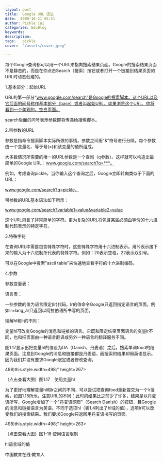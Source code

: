 ```yaml
---
layout: post  
title:  Google URL 语法  
date:  2009-10-21 05:51  
author: Pickle Cai  
categories: EduBlog  
keywords: 
description:   
tags:	pickle   
cover:  "/assets/cover.jpeg"  

---  
```

    
每个Google查询都可以用一个URL来指向搜索结果页面。Google的搜索结果页面不是静态的，而是在你点击Search（搜索）按钮或者打开一个链接到结果页面的URL时动态创建的。





1.基本部分：起始URL





URL的第一部分“www.google.com/search”是Google的搜索脚本。这个URL以及它后面的问号称作基本部分（base）或者叫起始URL。如果浏览这个URL，你将看到一个美观的、空白页面。



search后面的问号表示参数即将传递给搜索脚本。



2.带参数的URL





参数是指命令搜索脚本实际所做的事情。参数之间用"&"符号进行分隔，每个参数由一个变量名、等于号(=)和该变量的值所组成。



大多数情况所需要的唯一的URL参数是一个查询（q参数）。这样就可以构造出最简单的Google URL：www.google.com/search?q=***。



例如，考虑查询pickle。当你输入这个查询之后，Google立即转向类似于下面的URL：



www.google.com/search?q=pickle。



带参数的URL基本语法如下所示：



www.google.com/search?variable1=value&variable2=value



这个URL包含了非常简单的字符。更为复杂的URL将包含某些必须由等价的十六进制代码表示的特定字符。



3.特殊字符





在查询URL中需要包含特殊字符时，这些特殊字符用十六进制表示。用%表示接下来的输入为十六进制所代表的特殊字符。例如：20表示空格，22表示双引号。



可以在Google中搜索"ascii table"来快速地查看字符的十六进制编码。



4.参数





参数变量表：



 



语言表：



一些参数的值为语言限定(lr)代码。lr的值命令Google只返回指定语言的页面。例如lr=lang_ar只返回以阿拉伯语所书写的页面。



 





理解hl和lr的不同：



变量hl可改变Google的消息和链接的语言。它既和限定结果页面语言的变量lr不同，也和把页面由一种语言翻译成另外一种语言的翻译服务不同。



图1.17显示出把变量hl的值设为DA（Danish，丹麦语）之后，搜索单词food的结果页面。注意到Google的消息和链接都是丹麦语，而搜索的结果却用英语显示。因为我们并没有要求Google限定或者修改查询。











498)this.style.width=498;" height=267> 



（点击查看大图）图1.17　使用变量hl



为了更好地理解变量hl和lr之间的不同，可以尝试把查询food重新提交为一个lr搜索，如图1.18所示。注意URL的不同：此时的结果比之前少了许多，结果是以丹麦语所写，Google增加了一个"丹麦语网页"（Search Danish）的按钮，且Google的消息和链接语言为英语。不同于选项hl（表1.4列出了hl域的值），选项lr可以改变我们的搜索结果。我们要求Google只返回用丹麦语书写的页面。













498)this.style.width=498;" height=263> 



（点击查看大图）图1-18 使用语言限制



hl语言域的值



 

 

		    
 中国教育在线·教育人

